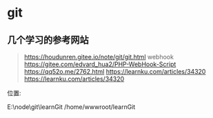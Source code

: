 # git

## 几个学习的参考网站
> https://houdunren.gitee.io/note/git/git.html 
> webhook https://gitee.com/edvard_hua2/PHP-WebHook-Script
>  https://qq52o.me/2762.html 
>  https://learnku.com/articles/34320
> https://learnku.com/articles/34320
> 



位置: 

E:\node\git\learnGit        /home/wwwroot/learnGit





